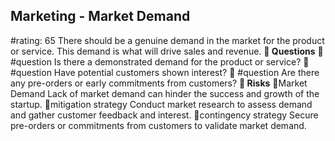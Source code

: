

## Marketing - Market Demand
#rating: 65
There should be a genuine demand in the market for the product or service. This demand is what will drive sales and revenue.
**💭 Questions**
💭 #question Is there a demonstrated demand for the product or service?
 💭 #question Have potential customers shown interest?
 💭 #question Are there any pre-orders or early commitments from customers?
**🚨 Risks**
🚨Market Demand
Lack of market demand can hinder the success and growth of the startup.
🚨mitigation strategy
Conduct market research to assess demand and gather customer feedback and interest.
🚨contingency strategy
Secure pre-orders or commitments from customers to validate market demand.




